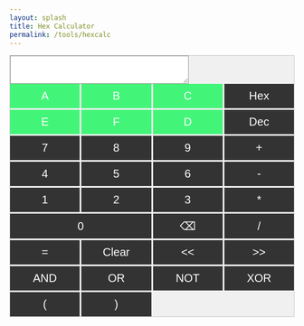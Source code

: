 ```yaml
---
layout: splash
title: Hex Calculator
permalink: /tools/hexcalc
---
```

<div id="calculator">
    <div id="outputs">
    <textarea id="output" style="font-family: 'Courier New', monospace;"></textarea>
    </div>
    <div id="buttons">
        <button class="button-alpha" onclick="appendToGlobalString('A')" id="btnA ">A</button>
        <button class="button-alpha" onclick="appendToGlobalString('B')" id="btnB ">B</button>
        <button class="button-alpha" onclick="appendToGlobalString('C')" id="btnC ">C</button>
        <button class="button" onclick="toggleHex()" id="btnHex">Hex</button>
        <button class="button-alpha" onclick="appendToGlobalString('E')" id="btnE ">E</button>
        <button class="button-alpha" onclick="appendToGlobalString('F')" id="btnF">F</button>
        <button class="button-alpha" onclick="appendToGlobalString('D')" id="btnD ">D</button>
        <button class="button" onclick="toggleDec()" id="btnDec">Dec</button>
        <button class="button" onclick="appendToGlobalString('7')" id="btn7 ">7</button>
        <button class="button" onclick="appendToGlobalString('8')" id="btn8 ">8</button>
        <button class="button" onclick="appendToGlobalString('9')" id="btn9 ">9</button>
        <button class="button" onclick="appendToGlobalString('+')" id="btnAdd">+</button>
        <button class="button" onclick="appendToGlobalString('4')" id="btn4 ">4</button>
        <button class="button" onclick="appendToGlobalString('5')" id="btn5 ">5</button>
        <button class="button" onclick="appendToGlobalString('6')" id="btn6 ">6</button>
        <button class="button" onclick="appendToGlobalString('-')" id="btnSubtract">-</button>
        <button class="button" onclick="appendToGlobalString('1')" id="btn1">1</button>
        <button class="button" onclick="appendToGlobalString('2')" id="btn2 ">2</button>
        <button class="button" onclick="appendToGlobalString('3')" id="btn3 ">3</button>
        <button class="button" onclick="appendToGlobalString('*')" id="btnMultiply">*</button>
        <button class="button" onclick="appendToGlobalString('0')" id="zero">0</button>
        <button class="button" onclick="BackSpace()" id="btnBkS">⌫</button>
        <!-- Add buttons for other digits and operations -->
        <button class="button" id="btnDivide">/</button>
        <button class="button" onclick="Calculate()" id="btnEquals">=</button>
        <button class="button" onclick="Clear_input()" id="btnClr">Clear</button>
        <button class="button" onclick="appendToGlobalString('«')" id="btnShR"><<</button>
        <button class="button" onclick="appendToGlobalString('»')" id="btnShL">>></button>
        <button class="button" onclick="appendToGlobalString('&')" id="btnAnd">AND</button>
        <button class="button" onclick="appendToGlobalString('|')" id="btnOr">OR</button>
        <button class="button" onclick="appendToGlobalString('~')" id="btnNot">NOT</button>
        <button class="button" onclick="appendToGlobalString('^')" id="btnXor">XOR</button>
        <button class="button" onclick="appendToGlobalString('(')" id="btnOpenPar">(</button>
        <button class="button" onclick="appendToGlobalString(')')" id="btnClosePar">)</button>
    </div>
</div>


<style>

#calculator {
    width: auto;
    margin: 0 auto;
    padding: 0px;
    border: 1px solid #ccc;
    background-color: #f0f0f0;
}

#output {
    height: 50px;
    font-size: 24px;
    font-family: 'Courier New', monospace;
    text-align: right;
    padding: 5px;
    background-color: white;
    border: 1px solid #999;
}

#buttons {
    width: auto;
    display: grid;
    grid-template-columns: repeat(4, 1fr);
    grid-gap: 3px;
}

.button {
    font-size: 20px;
    padding: 10px;
    background-color: #333;
    color: white;
    border: none;
    cursor: pointer;
    width: 20%
    padding-bottom: 20%;
}

.button-alpha {
    font-size: 20px;
    padding: 10px;
    background-color: #42f578;
    color: white;
    border: none;
    cursor: pointer;
    width: 20%
    padding-bottom: 20%;
}

.button:active {
    border: none;
    background-color: #EB2; /* Change this color to the desired active color */
}

.button-alpha:active {
    border: none;
    background-color: #EB2; /* Change this color to the desired active color */
}

/* Style the "0" button to span two columns */
#zero {
    grid-column: span 2; /* Span 2 columns */
}
/* Add more specific styling as needed */

    /* Add other CSS rules for styling */
</style>

<script>
input_eq_str=""

// Function to append a letter to the global string
function appendToGlobalString(letter) {
    input_eq_str += letter;
    update_button();
}

function update_button(){
    var outputElement = document.getElementById("output");
    outputElement.value = input_eq_str;
}

function Calculate(){
    var outputElement = document.getElementById("output");
    outputElement.value = input_eq_str;
}

function Clear_input(){
    input_eq_str="";
    update_button();
}
</script>